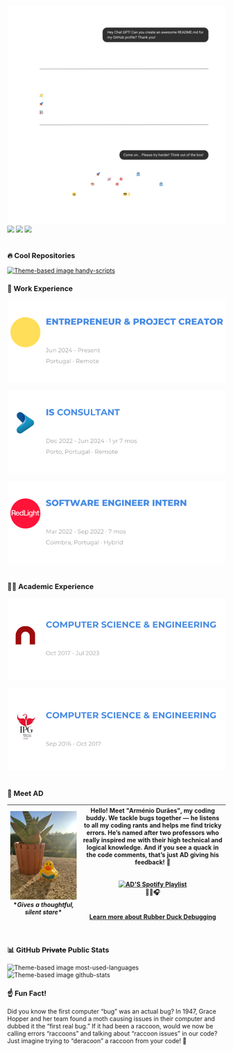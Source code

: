 <picture>
    <source media="(prefers-color-scheme: dark)" srcset="images/gpt_dark.png">
    <source media="(prefers-color-scheme: light)" srcset="images/gpt_light.png">
    <img alt="Theme-based image" src="images/gpt_dark.png">
</picture>

<div>
    <a href="https://www.daniel-ribeiro.com/" target="_blank"><img src="https://img.shields.io/badge/daniel--ribeiro.com-FF0000?style=for-the-badge" target="_blank"></a>
    <a href="https://www.linkedin.com/in/dmoreiraribeiro/" target="_blank"><img src="https://img.shields.io/badge/linkedin-%230077B5.svg?&style=for-the-badge&logo=linkedin&logoColor=white" target="_blank"></a>
    <a href="https://x.com/DMRibeiro_/" target="_blank"><img src="https://img.shields.io/badge/X-%23000000.svg?style=for-the-badge&logo=X&logoColor=white" target="_blank"></a>
    
</div>

<br>

### 🔥 Cool Repositories

<a href="https://github.com/danielmribeiro/handy-scripts">
    <picture>
        <source media="(prefers-color-scheme: dark)" srcset="https://github-readme-stats.vercel.app/api/pin?username=danielmribeiro&repo=handy-scripts&title_color=488ce4&icon_color=9f9f9f&text_color=9f9f9f&border_color=9f9f9f&theme=transparent">
        <source media="(prefers-color-scheme: light)" srcset="https://github-readme-stats.vercel.app/api/pin?username=danielmribeiro&repo=handy-scripts&title_color=488ce4&icon_color=9f9f9f&text_color=9f9f9f&border_color=9f9f9f&theme=transparent">
        <img alt="Theme-based image handy-scripts" src="https://github-readme-stats.vercel.app/api/pin?username=danielmribeiro&repo=handy-scripts&title_color=488ce4&icon_color=9f9f9f&text_color=9f9f9f&border_color=9f9f9f&theme=transparent">
    </picture>
</a>

<br>

### 💼 Work Experience

<a href="https://daniel-ribeiro.com/" style="display: block;">
    <picture>
        <source media="(prefers-color-scheme: dark)" srcset="images/entrepreneur_dark.svg">
        <source media="(prefers-color-scheme: light)" srcset="images/entrepreneur_light.svg">
        <img alt="Theme-based image" src="images/entrepreneur_dark.svg">
    </picture>
</a>

<br>

<a href="https://www.itsector.pt/" style="display: block;">
    <picture>
        <source media="(prefers-color-scheme: dark)" srcset="images/itsector_dark.svg">
        <source media="(prefers-color-scheme: light)" srcset="images/itsector_light.svg">
        <img alt="Theme-based image" src="images/itsector_dark.svg">
    </picture>
</a>

<br>

<a href="https://www.redlight.dev/" style="display: block;">
    <picture>
        <source media="(prefers-color-scheme: dark)" srcset="images/redlight_dark.svg">
        <source media="(prefers-color-scheme: light)" srcset="images/redlight_light.svg">
        <img alt="Theme-based image" src="images/redlight_dark.svg">
    </picture>
</a>

<br>

### 🧑‍🎓 Academic Experience

<a href="https://www.isec.pt/" style="display: block;">
    <picture>
        <source media="(prefers-color-scheme: dark)" srcset="images/isec_dark.svg">
        <source media="(prefers-color-scheme: light)" srcset="images/isec_light.svg">
        <img alt="Theme-based image" src="images/isec_dark.svg">
    </picture>
</a>

<br>

<a href="https://politecnicoguarda.pt/" style="display: block;">
    <picture>
        <source media="(prefers-color-scheme: dark)" srcset="images/ipg_dark.svg">
        <source media="(prefers-color-scheme: light)" srcset="images/ipg_light.svg">
        <img alt="Theme-based image" src="images/ipg_dark.svg">
    </picture>
</a>

<br>

### 🦆 Meet AD

| ![Rubberduck](images/rubberduck.jpg) <br> \**Gives a thoughtful, silent stare*\* | Hello! Meet "Arménio Durães", my coding buddy. We tackle bugs together — he listens to all my coding rants and helps me find tricky errors. He’s named after two professors who really inspired me with their high technical and logical knowledge. And if you see a quack in the code comments, that’s just AD giving his feedback! 🦆 <br> <br> <br> <a href="https://open.spotify.com/playlist/48RttvOcYG5VgAj6RrT2eu?utm_source=generator" target="_blank"><img src="https://img.shields.io/badge/AD%27s%20Code%20Jams-1ED760?style=for-the-badge&logo=spotify&logoColor=white" alt="AD'S Spotify Playlist" /></a><br>🦆🎶🎧 <br> <br> <br> [Learn more about Rubber Duck Debugging](https://rubberduckdebugging.com/)|
|--------------------------------------|----------------------------------------------------------------------------------------------------------------------------------------------------|

<br>

### 📊 GitHub ~~Private~~ Public Stats

<picture>
    <source media="(prefers-color-scheme: dark)" srcset="https://github-readme-stats.vercel.app/api/top-langs/?username=danielmribeiro&layout=donut-vertical&title_color=488ce4&text_color=9f9f9f&theme=transparent&hide_border=true">
    <source media="(prefers-color-scheme: light)" srcset="https://github-readme-stats.vercel.app/api/top-langs/?username=danielmribeiro&layout=donut-vertical&title_color=488ce4&text_color=9f9f9f&theme=transparent&hide_border=true">
    <img alt="Theme-based image most-used-languages" src="https://github-readme-stats.vercel.app/api/top-langs/?username=danielmribeiro&layout=donut-vertical&title_color=488ce4&text_color=9f9f9f&theme=transparent&hide_border=true">
</picture>

<picture>
    <source media="(prefers-color-scheme: dark)" srcset="https://github-readme-stats.vercel.app/api?username=danielmribeiro&show_icons=true&title_color=488ce4&icon_color=9f9f9f&text_color=9f9f9f&theme=transparent&hide_border=true&show=reviews,discussions_started,discussions_answered,prs_merged,prs_merged_percentage">
    <source media="(prefers-color-scheme: light)" srcset="https://github-readme-stats.vercel.app/api?username=danielmribeiro&show_icons=true&title_color=488ce4&icon_color=9f9f9f&text_color=9f9f9f&theme=transparent&hide_border=true&show=reviews,discussions_started,discussions_answered,prs_merged,prs_merged_percentage">
    <img alt="Theme-based image github-stats" src="https://github-readme-stats.vercel.app/api?username=danielmribeiro&show_icons=true&title_color=488ce4&icon_color=9f9f9f&text_color=9f9f9f&theme=transparent&hide_border=true&show=reviews,discussions_started,discussions_answered,prs_merged,prs_merged_percentage">
</picture>

<br>

### ☝️ Fun Fact!

Did you know the first computer “bug” was an actual bug? In 1947, Grace Hopper and her team found a moth causing issues in their computer and dubbed it the “first real bug.”
If it had been a raccoon, would we now be calling errors “raccoons” and talking about “raccoon issues” in our code?
Just imagine trying to “deracoon” a raccoon from your code! 🦝
